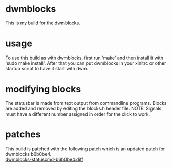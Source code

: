 # dwmblocks
This is my build for the [dwmblocks](https://github.com/torrinfail/dwmblocks).
# usage
To use this build as with dwmblocks, first run 'make' and then install it with 'sudo make install'.
After that you can put dwmblocks in your xinitrc or other startup script to have it start with dwm.
# modifying blocks
The statusbar is made from text output from commandline programs.
Blocks are added and removed by editing the blocks.h header file.
NOTE: Signals must have a different number assigned in order for the click to work.
# patches
This build is patched with the following patch which is an updated patch for dwmblocks b6b0be4.
<br>
<a href=https://gist.github.com/IGeraGera/e4a5583b91b3eec2e81fdceb44dea717>dwmblocks-statuscmd-b6b0be4.diff</a>
